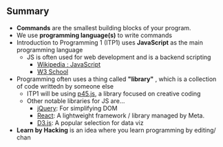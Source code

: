 ## Summary
- **Commands** are the smallest building blocks of your program. 
- We use **programming language(s)** to write commands
- Introduction to Programming 1 (ITP1) uses **JavaScript** as the main programming language
	- JS is often used for web development and is a backend scripting
		- [Wikipedia : JavaScript](https://en.wikipedia.org/wiki/JavaScript)
		- [W3 School](https://www.w3schools.com/js/)
- Programming often uses a thing called **"library"** , which is a collection of code writtedn by someone else
	- ITP1 will be using [p45.js](https://p5js.org/), a library focused on creative coding
	- Other notable libraries for JS are...
		- [jQuery](https://jquery.com/): For simplifying DOM
		- [React](https://react.dev/): A lightweight framework / library managed by Meta. 
		- [D3.js](https://d3js.org/): A popular selection for data viz
- **Learn by Hacking** is an idea where you learn programming by editing/ chan